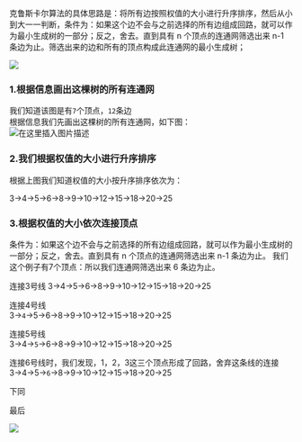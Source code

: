 克鲁斯卡尔算法的具体思路是：将所有边按照权值的大小进行升序排序，然后从小到大一一判断，条件为：如果这个边不会与之前选择的所有边组成回路，就可以作为最小生成树的一部分；反之，舍去。直到具有 n 个顶点的连通网筛选出来 n-1 条边为止。筛选出来的边和所有的顶点构成此连通网的最小生成树；


![](https://img-blog.csdnimg.cn/2020122813045998.png?x-oss-process=image/watermark,type_ZmFuZ3poZW5naGVpdGk,shadow_10,text_aHR0cHM6Ly9ibG9nLmNzZG4ubmV0L3FxXzQ0NjY3MTY1,size_16,color_FFFFFF,t_70)



### 1.根据信息画出这棵树的所有连通网

我们知道该图是有`7`个顶点，`12`条边  
根据信息我们先画出这棵树的所有连通网，如下图：  
![在这里插入图片描述](https://img-blog.csdnimg.cn/20201228132441757.png?x-oss-process=image/watermark,type_ZmFuZ3poZW5naGVpdGk,shadow_10,text_aHR0cHM6Ly9ibG9nLmNzZG4ubmV0L3FxXzQ0NjY3MTY1,size_16,color_FFFFFF,t_70)

### 2.我们根据权值的大小进行升序排序

根据上图我们知道权值的大小按升序排序依次为：

3→4→5→6→8→9→10→12→15→18→20→25



### 3.根据权值的大小依次连接顶点

条件为：如果这个边不会与之前选择的所有边组成回路，就可以作为最小生成树的一部分；反之，舍去。直到具有 n 个顶点的连通网筛选出来 n-1 条边为止。
我们这个例子有7个顶点：所以我们连通网筛选出来 6 条边为止。

连接3号线
3→4→5→6→8→9→10→12→15→18→20→25


连接4号线  
3→`4`→5→6→8→9→10→12→15→18→20→25



连接5号线  
3→4→`5`→6→8→9→10→12→15→18→20→25



连接6号线时，我们发现，1，2，3这三个顶点形成了回路，舍弃这条线的连接  
3→4→5→`6`→8→9→10→12→15→18→20→25

下同

最后

![](https://img-blog.csdnimg.cn/20201228135538295.png?x-oss-process=image/watermark,type_ZmFuZ3poZW5naGVpdGk,shadow_10,text_aHR0cHM6Ly9ibG9nLmNzZG4ubmV0L3FxXzQ0NjY3MTY1,size_16,color_FFFFFF,t_70)


